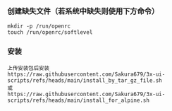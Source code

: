 ### 创建缺失文件（若系统中缺失则使用下方命令）
```
mkdir -p /run/openrc
touch /run/openrc/softlevel
```

### 安装
```
上传安装包后安装
https://raw.githubusercontent.com/Sakura679/3x-ui-scripts/refs/heads/main/install_by_tar_gz_file.sh
或
https://raw.githubusercontent.com/Sakura679/3x-ui-scripts/refs/heads/main/install_for_alpine.sh
```
